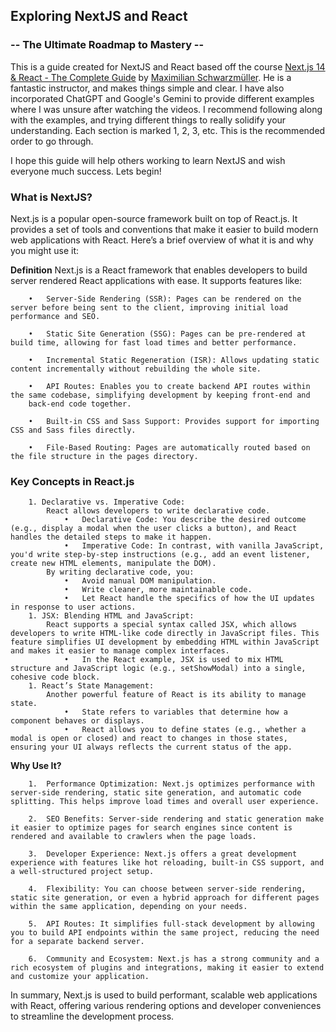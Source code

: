## Exploring NextJS and React
### -- The Ultimate Roadmap to Mastery --

This is a guide created for NextJS and React based off the course [Next.js 14 & React - The Complete Guide](https://www.udemy.com/course/nextjs-react-the-complete-guide/?couponCode=OF83024F) by [Maximilian Schwarzmüller](https://www.udemy.com/course/nextjs-react-the-complete-guide/#instructor-1). He is a fantastic instructor, and makes things simple and clear. I have also incorporated ChatGPT and Google's Gemini to provide different examples where I was unsure after watching the videos. I recommend following along with the examples, and trying different things to really solidify your understanding. Each section is marked 1, 2, 3, etc. This is the recommended order to go through.

I hope this guide will help others working to learn NextJS and wish everyone much success. Lets begin!

### What is NextJS?
Next.js is a popular open-source framework built on top of React.js. It provides a set of tools and conventions that make it easier to build modern web applications with React. Here’s a brief overview of what it is and why you might use it:

**Definition**
Next.js is a React framework that enables developers to build server rendered React applications with ease. It supports features like:
```
    •   Server-Side Rendering (SSR): Pages can be rendered on the server before being sent to the client, improving initial load        performance and SEO.

    •	Static Site Generation (SSG): Pages can be pre-rendered at build time, allowing for fast load times and better performance.

    •	Incremental Static Regeneration (ISR): Allows updating static content incrementally without rebuilding the whole site.

    •	API Routes: Enables you to create backend API routes within the same codebase, simplifying development by keeping front-end and 
    back-end code together.

    •	Built-in CSS and Sass Support: Provides support for importing CSS and Sass files directly.

    •	File-Based Routing: Pages are automatically routed based on the file structure in the pages directory.
```
### Key Concepts in React.js
```
    1. Declarative vs. Imperative Code:
        React allows developers to write declarative code.
            •	Declarative Code: You describe the desired outcome (e.g., display a modal when the user clicks a button), and React handles the detailed steps to make it happen.
            •	Imperative Code: In contrast, with vanilla JavaScript, you'd write step-by-step instructions (e.g., add an event listener,  create new HTML elements, manipulate the DOM).
        By writing declarative code, you:
            •	Avoid manual DOM manipulation.
            •	Write cleaner, more maintainable code.
            •	Let React handle the specifics of how the UI updates in response to user actions.
    1. JSX: Blending HTML and JavaScript:
        React supports a special syntax called JSX, which allows developers to write HTML-like code directly in JavaScript files. This  feature simplifies UI development by embedding HTML within JavaScript and makes it easier to manage complex interfaces.
            •	In the React example, JSX is used to mix HTML structure and JavaScript logic (e.g., setShowModal) into a single, cohesive code block.
    1. React’s State Management:
        Another powerful feature of React is its ability to manage state.
            •	State refers to variables that determine how a component behaves or displays.
            •	React allows you to define states (e.g., whether a modal is open or closed) and react to changes in those states, ensuring your UI always reflects the current status of the app.
```

**Why Use It?**
```
    1.	Performance Optimization: Next.js optimizes performance with server-side rendering, static site generation, and automatic code splitting. This helps improve load times and overall user experience.

    2.	SEO Benefits: Server-side rendering and static generation make it easier to optimize pages for search engines since content is rendered and available to crawlers when the page loads.

    3.	Developer Experience: Next.js offers a great development experience with features like hot reloading, built-in CSS support, and a well-structured project setup.

    4.	Flexibility: You can choose between server-side rendering, static site generation, or even a hybrid approach for different pages within the same application, depending on your needs.

    5.	API Routes: It simplifies full-stack development by allowing you to build API endpoints within the same project, reducing the need for a separate backend server.

    6.	Community and Ecosystem: Next.js has a strong community and a rich ecosystem of plugins and integrations, making it easier to extend and customize your application.
```

In summary, Next.js is used to build performant, scalable web applications with React, offering various rendering options and developer conveniences to streamline the development process.


